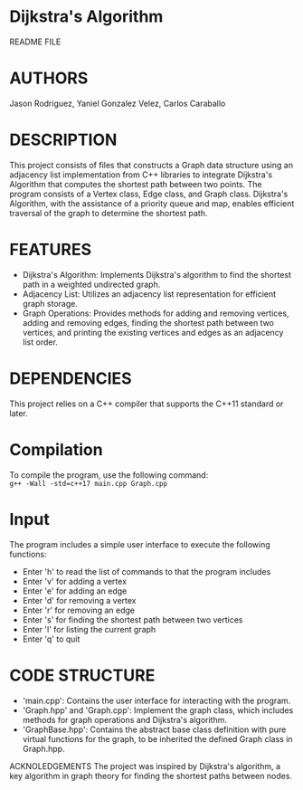 # Dijkstra's Algorithm
README FILE

AUTHORS
=======
Jason Rodriguez,
Yaniel Gonzalez Velez,
Carlos Caraballo

DESCRIPTION
===========
This project consists of files that constructs a Graph data structure using an adjacency list implementation from C++ libraries to integrate Dijkstra's Algorithm that computes the shortest path between two points. 
The program consists of a Vertex class, Edge class, and Graph class. Dijkstra's Algorithm, with the assistance of a priority queue and map, enables efficient traversal of the graph to determine the shortest path.

FEATURES
========
- Dijkstra's Algorithm: Implements Dijkstra's algorithm to find the shortest path in a weighted undirected graph.
- Adjacency List: Utilizes an adjacency list representation for efficient graph storage.
- Graph Operations: Provides methods for adding and removing vertices, adding and removing edges, finding the shortest path between two vertices, and printing the existing vertices and edges as an adjacency list order.

DEPENDENCIES
============
This project relies on a C++ compiler that supports the C++11 standard or later.

Compilation
===========
To compile the program, use the following command:  
```g++ -Wall -std=c++17 main.cpp Graph.cpp```

Input
=====
The program includes a simple user interface to execute the following functions:
- Enter 'h' to read the list of commands to that the program includes
- Enter 'v' for adding a vertex
- Enter 'e' for adding an edge
- Enter 'd' for removing a vertex
- Enter 'r' for removing an edge
- Enter 's' for finding the shortest path between two vertices
- Enter 'l' for listing the current graph
- Enter 'q' to quit

CODE STRUCTURE
==============
- 'main.cpp': Contains the user interface for interacting with the program.
- 'Graph.hpp' and 'Graph.cpp': Implement the graph class, which includes methods for graph operations and Dijkstra's algorithm.
- 'GraphBase.hpp': Contains the abstract base class definition with pure virtual functions for the graph, to be inherited the defined Graph class in Graph.hpp.

ACKNOLEDGEMENTS
The project was inspired by Dijkstra's algorithm, a key algorithm in graph theory for finding the shortest paths between nodes.

